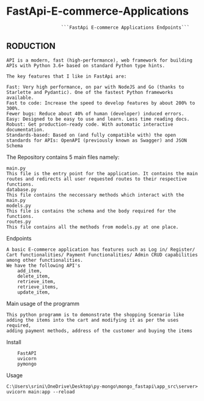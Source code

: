 # FastApi-E-commerce-Applications

                        ```FastApi E-commerce Applications Endpoints```
## RODUCTION
````
API is a modern, fast (high-performance), web framework for building APIs with Python 3.6+ based on standard Python type hints.

The key features that I like in FastApi are:

Fast: Very high performance, on par with NodeJS and Go (thanks to Starlette and Pydantic). One of the fastest Python frameworks available.
Fast to code: Increase the speed to develop features by about 200% to 300%.
Fewer bugs: Reduce about 40% of human (developer) induced errors. 
Easy: Designed to be easy to use and learn. Less time reading docs.
Robust: Get production-ready code. With automatic interactive documentation.
Standards-based: Based on (and fully compatible with) the open standards for APIs: OpenAPI (previously known as Swagger) and JSON Schema
````

The Repository contains 5 main files namely:
```
main.py
This file is the entry point for the application. It contains the main routes and redirects all user requested routes to their respective functions.
database.py
This file contains the neccessary methods which interact with the main.py
models.py
This file is contains the schema and the body required for the functions.
routes.py
This file contains all the methods from models.py at one place.
````

Endpoints
```
A basic E-commerce application has features such as Log in/ Register/ Cart functionalities/ Payment Functionalities/ Admin CRUD capabilities among other functionalities.
We have the following API's
    add_item,
    delete_item,
    retrieve_item,
    retrieve_items,
    update_item,
```

Main usage of the programm 
```
This python programm is to demonstrate the shopping Scenario like adding the items into the cart and modifying it as per the uses required,
adding payment methods, address of the customer and buying the items 
```

Install
```
    FastAPI
    uvicorn
    pymongo
```

Usage
```
C:\Users\srini\OneDrive\Desktop\py-mongo\mongo_fastapi\app_src\server> uvicorn main:app --reload
```

